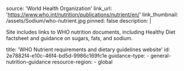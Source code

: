 source: 'World Health Organization'
link_url: 'https://www.who.int/nutrition/publications/nutrient/en/'
link_thumbnail: /assets/Sodium/who-nutrient.jpg
pinned: false
description: |
  <p>Site includes links to WHO nutrition documents, including Healthy Diet factsheet and guidance on sugars, fats, and sodium.
  </p>
title: 'WHO Nutrient requirements and dietary guidelines website'
id: 2e7882f4-e10c-46f4-bd5d-9986c169fc1e
guidance-type:
  - general-nutrition-guidance
resource-region:
  - global
